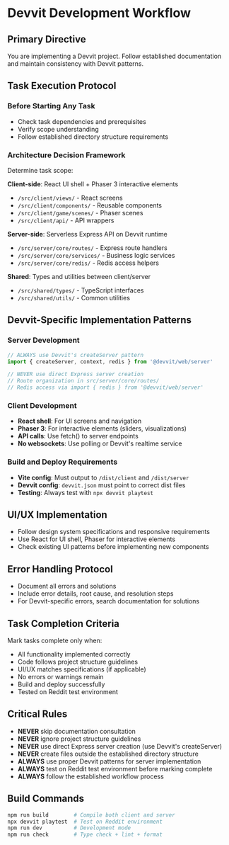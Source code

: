 # Devvit Development Workflow

## Primary Directive
You are implementing a Devvit project. Follow established documentation and maintain consistency with Devvit patterns.

## Task Execution Protocol

### Before Starting Any Task
- Check task dependencies and prerequisites
- Verify scope understanding
- Follow established directory structure requirements

### Architecture Decision Framework
Determine task scope:

**Client-side**: React UI shell + Phaser 3 interactive elements
- `/src/client/views/` - React screens
- `/src/client/components/` - Reusable components  
- `/src/client/game/scenes/` - Phaser scenes
- `/src/client/api/` - API wrappers

**Server-side**: Serverless Express API on Devvit runtime
- `/src/server/core/routes/` - Express route handlers
- `/src/server/core/services/` - Business logic services
- `/src/server/core/redis/` - Redis access helpers

**Shared**: Types and utilities between client/server
- `/src/shared/types/` - TypeScript interfaces
- `/src/shared/utils/` - Common utilities

## Devvit-Specific Implementation Patterns

### Server Development
```typescript
// ALWAYS use Devvit's createServer pattern
import { createServer, context, redis } from '@devvit/web/server'

// NEVER use direct Express server creation
// Route organization in src/server/core/routes/
// Redis access via import { redis } from '@devvit/web/server'
```

### Client Development
- **React shell**: For UI screens and navigation
- **Phaser 3**: For interactive elements (sliders, visualizations)
- **API calls**: Use fetch() to server endpoints
- **No websockets**: Use polling or Devvit's realtime service

### Build and Deploy Requirements
- **Vite config**: Must output to `/dist/client` and `/dist/server`
- **Devvit config**: `devvit.json` must point to correct dist files
- **Testing**: Always test with `npx devvit playtest`

## UI/UX Implementation
- Follow design system specifications and responsive requirements
- Use React for UI shell, Phaser for interactive elements
- Check existing UI patterns before implementing new components

## Error Handling Protocol
- Document all errors and solutions
- Include error details, root cause, and resolution steps
- For Devvit-specific errors, search documentation for solutions

## Task Completion Criteria
Mark tasks complete only when:
- All functionality implemented correctly
- Code follows project structure guidelines
- UI/UX matches specifications (if applicable)
- No errors or warnings remain
- Build and deploy successfully
- Tested on Reddit test environment

## Critical Rules
- **NEVER** skip documentation consultation
- **NEVER** ignore project structure guidelines
- **NEVER** use direct Express server creation (use Devvit's createServer)
- **NEVER** create files outside the established directory structure
- **ALWAYS** use proper Devvit patterns for server implementation
- **ALWAYS** test on Reddit test environment before marking complete
- **ALWAYS** follow the established workflow process

## Build Commands
```bash
npm run build        # Compile both client and server
npx devvit playtest  # Test on Reddit environment
npm run dev          # Development mode
npm run check        # Type check + lint + format
```